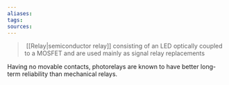 ```yaml
---
aliases: 
tags: 
sources:
---
```

>  [[Relay|semiconductor relay]] consisting of an LED optically coupled to a MOSFET and are used mainly as signal relay replacements

Having no movable contacts, photorelays are known to have better long-term reliability than mechanical relays.
